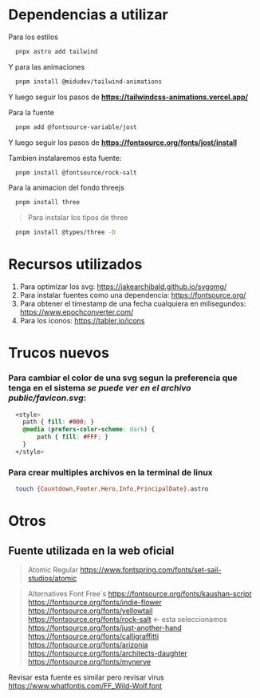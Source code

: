 # Dependencias a utilizar
Para los estilos
```bash
  pnpx astro add tailwind  
```

Y para las animaciones
```bash
  pnpm install @midudev/tailwind-animations
```
Y luego seguir los pasos de **https://tailwindcss-animations.vercel.app/**

Para la fuente
```bash
  pnpm add @fontsource-variable/jost
```
Y luego seguir los pasos de **https://fontsource.org/fonts/jost/install**

Tambien instalaremos esta fuente:
```bash
  pnpm install @fontsource/rock-salt
```

Para la animacion del fondo threejs
```bash
  pnpm install three
```
> Para instalar los tipos de three
```bash
  pnpm install @types/three -D
```


# Recursos utilizados

1. Para optimizar los svg: https://jakearchibald.github.io/svgomg/
2. Para instalar fuentes como una dependencia: https://fontsource.org/
3. Para obtener el timestamp de una fecha cualquiera en milisegundos: https://www.epochconverter.com/
4. Para los iconos: https://tabler.io/icons

# Trucos nuevos

### Para cambiar el color de una svg segun la preferencia que tenga en el sistema *se puede ver en el archivo public/favicon.svg*:
```css
  <style>
    path { fill: #000; }
    @media (prefers-color-scheme: dark) {
        path { fill: #FFF; }
    }
  </style>
```

### Para crear multiples archivos en la terminal de linux
```bash
  touch {Countdown,Footer,Hero,Info,PrincipalDate}.astro 
```


# Otros

## Fuente utilizada en la web oficial
> Atomic Regular
https://www.fontspring.com/fonts/set-sail-studios/atomic

> Alternatives Font Free`s
https://fontsource.org/fonts/kaushan-script
https://fontsource.org/fonts/indie-flower
https://fontsource.org/fonts/yellowtail
https://fontsource.org/fonts/rock-salt <- esta seleccionamos
https://fontsource.org/fonts/just-another-hand
https://fontsource.org/fonts/calligraffitti
https://fontsource.org/fonts/arizonia
https://fontsource.org/fonts/architects-daughter
https://fontsource.org/fonts/mynerve

Revisar esta fuente es similar pero revisar virus
https://www.whatfontis.com/FF_Wild-Wolf.font
